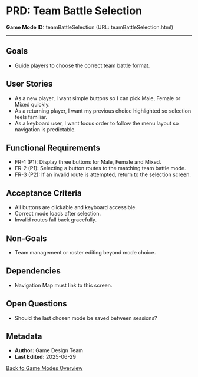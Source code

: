 # PRD: Team Battle Selection

**Game Mode ID:** teamBattleSelection (URL: teamBattleSelection.html)

---

## Goals

- Guide players to choose the correct team battle format.

## User Stories

- As a new player, I want simple buttons so I can pick Male, Female or Mixed quickly.
- As a returning player, I want my previous choice highlighted so selection feels familiar.
- As a keyboard user, I want focus order to follow the menu layout so navigation is predictable.

## Functional Requirements

- FR-1 (P1): Display three buttons for Male, Female and Mixed.
- FR-2 (P1): Selecting a button routes to the matching team battle mode.
- FR-3 (P2): If an invalid route is attempted, return to the selection screen.

## Acceptance Criteria

- All buttons are clickable and keyboard accessible.
- Correct mode loads after selection.
- Invalid routes fall back gracefully.

## Non-Goals

- Team management or roster editing beyond mode choice.

## Dependencies

- Navigation Map must link to this screen.

## Open Questions

- Should the last chosen mode be saved between sessions?

## Metadata

- **Author:** Game Design Team
- **Last Edited:** 2025-06-29

[Back to Game Modes Overview](prdGameModes.md)
